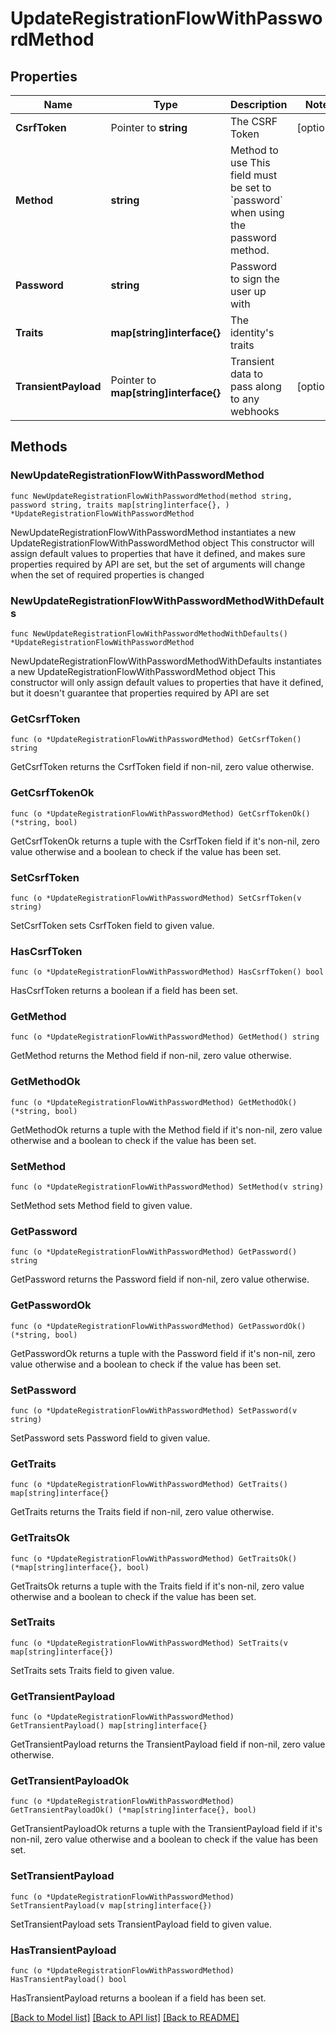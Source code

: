 # UpdateRegistrationFlowWithPasswordMethod

## Properties

Name | Type | Description | Notes
------------ | ------------- | ------------- | -------------
**CsrfToken** | Pointer to **string** | The CSRF Token | [optional] 
**Method** | **string** | Method to use  This field must be set to &#x60;password&#x60; when using the password method. | 
**Password** | **string** | Password to sign the user up with | 
**Traits** | **map[string]interface{}** | The identity&#39;s traits | 
**TransientPayload** | Pointer to **map[string]interface{}** | Transient data to pass along to any webhooks | [optional] 

## Methods

### NewUpdateRegistrationFlowWithPasswordMethod

`func NewUpdateRegistrationFlowWithPasswordMethod(method string, password string, traits map[string]interface{}, ) *UpdateRegistrationFlowWithPasswordMethod`

NewUpdateRegistrationFlowWithPasswordMethod instantiates a new UpdateRegistrationFlowWithPasswordMethod object
This constructor will assign default values to properties that have it defined,
and makes sure properties required by API are set, but the set of arguments
will change when the set of required properties is changed

### NewUpdateRegistrationFlowWithPasswordMethodWithDefaults

`func NewUpdateRegistrationFlowWithPasswordMethodWithDefaults() *UpdateRegistrationFlowWithPasswordMethod`

NewUpdateRegistrationFlowWithPasswordMethodWithDefaults instantiates a new UpdateRegistrationFlowWithPasswordMethod object
This constructor will only assign default values to properties that have it defined,
but it doesn't guarantee that properties required by API are set

### GetCsrfToken

`func (o *UpdateRegistrationFlowWithPasswordMethod) GetCsrfToken() string`

GetCsrfToken returns the CsrfToken field if non-nil, zero value otherwise.

### GetCsrfTokenOk

`func (o *UpdateRegistrationFlowWithPasswordMethod) GetCsrfTokenOk() (*string, bool)`

GetCsrfTokenOk returns a tuple with the CsrfToken field if it's non-nil, zero value otherwise
and a boolean to check if the value has been set.

### SetCsrfToken

`func (o *UpdateRegistrationFlowWithPasswordMethod) SetCsrfToken(v string)`

SetCsrfToken sets CsrfToken field to given value.

### HasCsrfToken

`func (o *UpdateRegistrationFlowWithPasswordMethod) HasCsrfToken() bool`

HasCsrfToken returns a boolean if a field has been set.

### GetMethod

`func (o *UpdateRegistrationFlowWithPasswordMethod) GetMethod() string`

GetMethod returns the Method field if non-nil, zero value otherwise.

### GetMethodOk

`func (o *UpdateRegistrationFlowWithPasswordMethod) GetMethodOk() (*string, bool)`

GetMethodOk returns a tuple with the Method field if it's non-nil, zero value otherwise
and a boolean to check if the value has been set.

### SetMethod

`func (o *UpdateRegistrationFlowWithPasswordMethod) SetMethod(v string)`

SetMethod sets Method field to given value.


### GetPassword

`func (o *UpdateRegistrationFlowWithPasswordMethod) GetPassword() string`

GetPassword returns the Password field if non-nil, zero value otherwise.

### GetPasswordOk

`func (o *UpdateRegistrationFlowWithPasswordMethod) GetPasswordOk() (*string, bool)`

GetPasswordOk returns a tuple with the Password field if it's non-nil, zero value otherwise
and a boolean to check if the value has been set.

### SetPassword

`func (o *UpdateRegistrationFlowWithPasswordMethod) SetPassword(v string)`

SetPassword sets Password field to given value.


### GetTraits

`func (o *UpdateRegistrationFlowWithPasswordMethod) GetTraits() map[string]interface{}`

GetTraits returns the Traits field if non-nil, zero value otherwise.

### GetTraitsOk

`func (o *UpdateRegistrationFlowWithPasswordMethod) GetTraitsOk() (*map[string]interface{}, bool)`

GetTraitsOk returns a tuple with the Traits field if it's non-nil, zero value otherwise
and a boolean to check if the value has been set.

### SetTraits

`func (o *UpdateRegistrationFlowWithPasswordMethod) SetTraits(v map[string]interface{})`

SetTraits sets Traits field to given value.


### GetTransientPayload

`func (o *UpdateRegistrationFlowWithPasswordMethod) GetTransientPayload() map[string]interface{}`

GetTransientPayload returns the TransientPayload field if non-nil, zero value otherwise.

### GetTransientPayloadOk

`func (o *UpdateRegistrationFlowWithPasswordMethod) GetTransientPayloadOk() (*map[string]interface{}, bool)`

GetTransientPayloadOk returns a tuple with the TransientPayload field if it's non-nil, zero value otherwise
and a boolean to check if the value has been set.

### SetTransientPayload

`func (o *UpdateRegistrationFlowWithPasswordMethod) SetTransientPayload(v map[string]interface{})`

SetTransientPayload sets TransientPayload field to given value.

### HasTransientPayload

`func (o *UpdateRegistrationFlowWithPasswordMethod) HasTransientPayload() bool`

HasTransientPayload returns a boolean if a field has been set.


[[Back to Model list]](../README.md#documentation-for-models) [[Back to API list]](../README.md#documentation-for-api-endpoints) [[Back to README]](../README.md)


